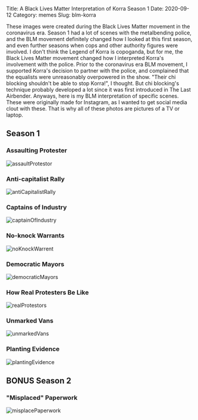 Title: A Black Lives Matter Interpretation of Korra Season 1
Date: 2020-09-12
Category: memes
Slug: blm-korra

These images were created during the Black Lives Matter movement in the coronavirus era. Season 1 had a lot of scenes
 with the metalbending police, and the BLM movement definitely changed how I looked at this first season, and even 
 further seasons when cops and other authority figures were involved. I don't think the Legend of Korra is copoganda,
 but for me, the Black Lives Matter movement changed how I interpreted Korra's involvement with the police. Prior to
 the coronavirus era BLM movement, I supported Korra's decision to partner with the police, and complained that the 
 equalists were unreasonably overpowered in the show. "Their chi blocking shouldn't be able to stop Korra!", I thought.
 But chi blocking's technique probably developed a lot since it was first introduced in The Last Airbender. Anyways, 
 here is my BLM interpretation of specific scenes. These were originally made for Instagram, as I wanted to get social
 media clout with these. That is why all of these photos are pictures of a TV or laptop.

## Season 1

### Assaulting Protester
![assaultProtestor]({static}/images/blm-korra/assaultProtestor.jpg)

### Anti-capitalist Rally
![antiCapitalistRally]({static}/images/blm-korra/antiCapitalistRally.jpg)

<!-- ### Most Dangerous Rally
![mostDangerousRally]({static}/images/blm-korra/mostDangerousRally.jpg) -->

### Captains of Industry
![captainOfIndustry]({static}/images/blm-korra/captainOfIndustry.jpg)

### No-knock Warrants
![noKnockWarrent]({static}/images/blm-korra/noKnockWarrent.jpg)

### Democratic Mayors
![democraticMayors]({static}/images/blm-korra/democraticMayors.jpg)

### How Real Protesters Be Like
![realProtestors]({static}/images/blm-korra/realProtestors.jpg)

<!-- ### Bootlicker Changed Sides!
![formerBootlicker]({static}/images/blm-korra/formerBootlicker.jpg)

### Nvm
![returnedBootlicker]({static}/images/blm-korra/returnedBootlicker.jpg)
 -->
### Unmarked Vans
![unmarkedVans]({static}/images/blm-korra/unmarkedVans.jpg)

### Planting Evidence
![plantingEvidence]({static}/images/blm-korra/plantingEvidence.jpg)

## BONUS Season 2

### "Misplaced" Paperwork
![misplacePaperwork]({static}/images/blm-korra/misplacePaperwork.jpg)